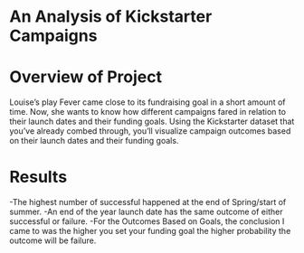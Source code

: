 # An Analysis of Kickstarter Campaigns

# Overview of Project
Louise’s play Fever came close to its fundraising goal in a short amount of time. Now, she wants to know how different campaigns fared in relation to their launch dates and their funding goals. Using the Kickstarter dataset that you’ve already combed through, you’ll visualize campaign outcomes based on their launch dates and their funding goals.

# Results
-The highest number of successful happened at the end of Spring/start of summer. 
-An end of the year launch date has the same outcome of either successful or failure.
-For the Outcomes Based on Goals, the conclusion I came to was the higher you set your funding goal the higher probability the outcome will be failure.
